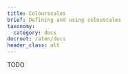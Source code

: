 ```yaml
---
title: Colourscales
brief: Defining and using colouscales
taxonomy:
  category: docs
docroot: /aten/docs
header_class: alt
---
```


TODO 


